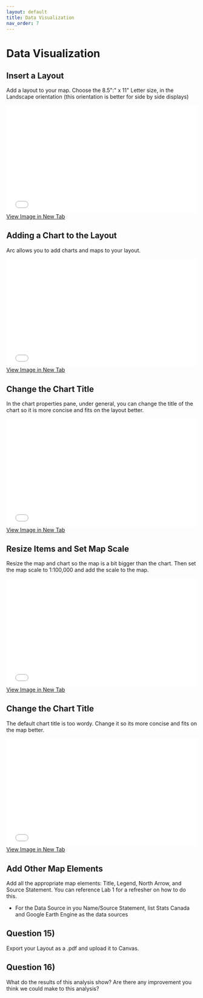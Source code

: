```yaml
---
layout: default
title: Data Visualization
nav_order: 7
---
```


# Data Visualization

## Insert a Layout
Add a layout to your map.  Choose the 8.5":" x 11" Letter size, in the Landscape orientation (this orientation is better for side by side displays)

<div style="overflow: hidden;
  padding-top: 56.25%;
  position: relative">
  <iframe src="NewLayout.png" title="Processes" scrolling="no" frameborder="0"
    style="border: 0;
   height: 100%;
   left: 0;
   position: absolute;
   top: 0;
   width: 100%;">
   <p>Your browser does not support iframes.</p>
 </iframe>
</div>
<a href="NewLayout.png" target="_blank">View Image in New Tab</a>

## Adding a Chart to the Layout
Arc allows you to add charts and maps to your layout.


<div style="overflow: hidden;
  padding-top: 56.25%;
  position: relative">
  <iframe src="Layout.mp4" title="Processes" scrolling="no" frameborder="0"
    style="border: 0;
   height: 100%;
   left: 0;
   position: absolute;
   top: 0;
   width: 100%;">
   <p>Your browser does not support iframes.</p>
 </iframe>
</div>
<a href="Layout.mp4" target="_blank">View Image in New Tab</a>


## Change the Chart Title
In the chart properties pane, under general, you can change the title of the chart so it is more concise and fits on the layout better.

<div style="overflow: hidden;
  padding-top: 56.25%;
  position: relative">
  <iframe src="ChartTitle.png" title="Processes" scrolling="no" frameborder="0"
    style="border: 0;
   height: 100%;
   left: 0;
   position: absolute;
   top: 0;
   width: 100%;">
   <p>Your browser does not support iframes.</p>
 </iframe>
</div>
<a href="ChartTitle.png" target="_blank">View Image in New Tab</a>

## Resize Items and Set Map Scale
Resize the map and chart so the map is a bit bigger than the chart.  Then set the map scale to 1:100,000 and add the scale to the map.

<div style="overflow: hidden;
  padding-top: 56.25%;
  position: relative">
  <iframe src="Scale.mp4" title="Processes" scrolling="no" frameborder="0"
    style="border: 0;
   height: 100%;
   left: 0;
   position: absolute;
   top: 0;
   width: 100%;">
   <p>Your browser does not support iframes.</p>
 </iframe>
</div>
<a href="Scale.mp4" target="_blank">View Image in New Tab</a>

## Change the Chart Title
The default chart title is too wordy.  Change it so its more concise and fits on the map better.
<div style="overflow: hidden;
  padding-top: 56.25%;
  position: relative">
  <iframe src="ChartTitle.png" title="Processes" scrolling="no" frameborder="0"
    style="border: 0;
   height: 100%;
   left: 0;
   position: absolute;
   top: 0;
   width: 100%;">
   <p>Your browser does not support iframes.</p>
 </iframe>
</div>
<a href="ChartTitle.png" target="_blank">View Image in New Tab</a>


## Add Other Map Elements
Add all the appropriate map elements: Title, Legend, North Arrow, and Source Statement.  You can reference Lab 1 for a refresher on how to do this.
* For the Data Source in you Name/Source Statement, list Stats Canada and Google Earth Engine as the data sources

## Question 15)
Export your Layout as a .pdf and upload it to Canvas.

## Question 16)
What do the results of this analysis show?  Are there any improvement you think we could make to this analysis?
